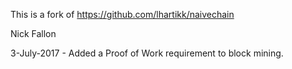 This is a fork of https://github.com/lhartikk/naivechain

Nick Fallon

3-July-2017 - Added a Proof of Work requirement to block mining.
